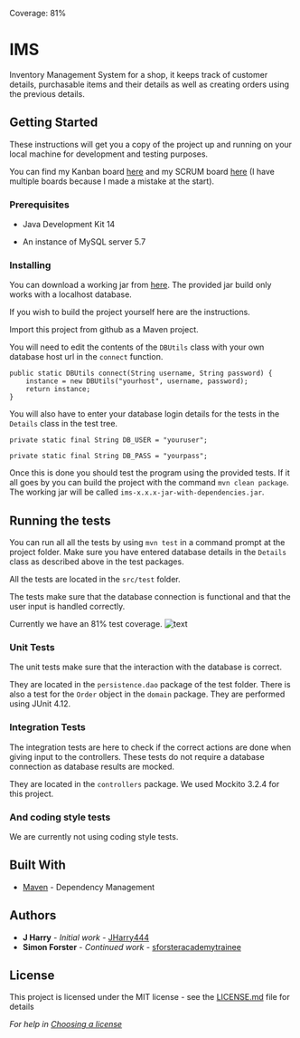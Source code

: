 Coverage: 81%
# IMS

Inventory Management System for a shop, it keeps track of customer details, purchasable items and their details as well as creating orders using the previous details.

## Getting Started

These instructions will get you a copy of the project up and running on your local machine for development and testing purposes.

You can find my Kanban board [here](https://20novsimontest.atlassian.net/secure/RapidBoard.jspa?rapidView=4&useStoredSettings=true&atlOrigin=eyJpIjoiMGFhZWI2MmU1ZGExNDMxZjkyNTE2YWQ4YTIxZmFlZDkiLCJwIjoiaiJ9) and my SCRUM board [here](https://20novsimontest.atlassian.net/secure/RapidBoard.jspa?rapidView=5&atlOrigin=eyJpIjoiYzZiNzNiMzMwYjE1NGQwNDgwNTFhODI2ODIzN2RmYmYiLCJwIjoiaiJ9) (I have multiple boards because I made a mistake at the start).

### Prerequisites

* Java Development Kit 14

* An instance of MySQL server 5.7

### Installing

You can download a working jar from [here](https://github.com/sforsteracademytrainee/IMS/raw/developer/documentation/ims-1.0.0-with-dependencies.jar).
The provided jar build only works with a localhost database.

If you wish to build the project yourself here are the instructions.

Import this project from github as a Maven project.

You will need to edit the contents of the `DBUtils` class with your own database host url in the `connect` function.

```
public static DBUtils connect(String username, String password) {
	instance = new DBUtils("yourhost", username, password);
	return instance;
}
```

You will also have to enter your database login details for the tests in the `Details` class in the test tree.


```
private static final String DB_USER = "youruser";

private static final String DB_PASS = "yourpass";
```

Once this is done you should test the program using the provided tests. If it all goes by you can build the project with the command `mvn clean package`. The working jar will be called `ims-x.x.x-jar-with-dependencies.jar`.

## Running the tests

You can run all all the tests by using `mvn test` in a command prompt at the project folder. Make sure you have entered database details in the `Details` class as described above in the test packages.

All the tests are located in the `src/test` folder.

The tests make sure that the database connection is functional and that the user input is handled correctly.

Currently we have an 81% test coverage.
![text](https://i.imgur.com/O9waSOw.png)

### Unit Tests 

The unit tests make sure that the interaction with the database is correct.

They are located in the `persistence.dao` package of the test folder. There is also a test for the `Order` object in the `domain` package. They are performed using JUnit 4.12.

### Integration Tests 

The integration tests are here to check if the correct actions are done when giving input to the controllers. These tests do not require a database connection as database results are mocked.

They are located in the `controllers` package. We used Mockito 3.2.4 for this project.

### And coding style tests

We are currently not using coding style tests.

## Built With

* [Maven](https://maven.apache.org/) - Dependency Management


## Authors

* **J Harry** - *Initial work* - [JHarry444](https://github.com/JHarry444)
* **Simon Forster** - *Continued work* - [sforsteracademytrainee](https://github.com/sforsteracademytrainee)

## License

This project is licensed under the MIT license - see the [LICENSE.md](LICENSE.md) file for details 

*For help in [Choosing a license](https://choosealicense.com/)*

